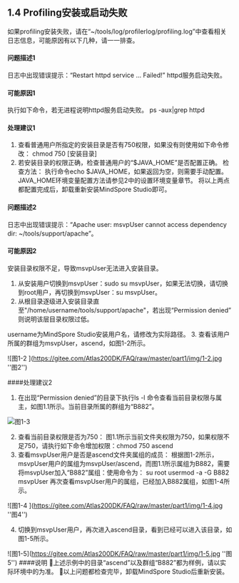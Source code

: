 ## 1.4 Profiling安装或启动失败
如果profiling安装失败，请在“~/tools/log/profilerlog/profiling.log”中查看相关日志信息，可能原因有以下几种，请一一排查。
#### 问题描述1
日志中出现错误提示：“Restart httpd service ... Failed!” httpd服务启动失败。
#### 可能原因1
执行如下命令，若无进程说明httpd服务启动失败。
ps -aux|grep httpd
#### 处理建议1
1. 查看普通用户所指定的安装目录是否有750权限，如果没有则使用如下命令修改：
chmod 750 [安装目录]
2. 若安装目录的权限正确，检查普通用户的“$JAVA_HOME”是否配置正确。
检查方法：
执行命令echo $JAVA_HOME，如果返回为空，则需要手动配置。JAVA_HOME环境变量配置方法请参见2中的设置环境变量章节。
将以上两点都配置完成后，卸载重新安装MindSpore Studio即可。
#### 问题描述2
日志中出现错误提示：“Apache user: msvpUser cannot access dependency dir: ~/tools/support/apache”。
#### 可能原因2
安装目录权限不足，导致msvpUser无法进入安装目录。
1. 从安装用户切换到msvpUser：sudo su msvpUser，如果无法切换，请切换到root用户，再切换到msvpUser：su msvpUser。
2. 从根目录逐级进入安装目录直至"/home/username/tools/support/apache"，若出现“Permission denied” 则说明该层目录权限过低。

username为MindSpore Studio安装用户名，请修改为实际路径。
3. 查看该用户所属的群组为msvpUser，ascend，如图1-2所示。

![图1-2 ](https://gitee.com/Atlas200DK/FAQ/raw/master/part1/img/1-2.jpg ''图2'')

####处理建议2
1. 在出现“Permission denied”的目录下执行ls -l 命令查看当前目录权限与属主，如图1.1所示。当前目录所属的群组为“B882”。

![图1-3](https://gitee.com/Atlas200DK/FAQ/raw/master/part1/img/1-3.jpg)

2. 查看当前目录权限是否为750：
图1.1所示当前文件夹权限为750，如果权限不足750，请执行如下命令增加权限：chmod 750 ascend
3. 查看msvpUser用户是否是ascend文件夹属组的成员：
根据图1-2所示，msvpUser用户的属组为msvpUser/ascend，而图1.1所示属组为B882，需要将msvpUser加入“B882”属组：使用命令为：
su root 
usermod -a -G  B882 msvpUser
再次查看msvpUser用户的属组，已经加入B882属组，如图1-4所示。

![图1-4 ](https://gitee.com/Atlas200DK/FAQ/raw/master/part1/img/1-4.jpg ''图4'')

4. 切换到msvpUser用户，再次进入ascend目录，看到已经可以进入该目录，如图1-5所示。

![图1-5](https://gitee.com/Atlas200DK/FAQ/raw/master/part1/img/1-5.jpg ''图5'')
####说明
上述示例中的目录“ascend”以及群组“B882”都为样例，请以实际环境中的为准。
以上问题都检查完毕，卸载MindSpore Studio后重新安装。

